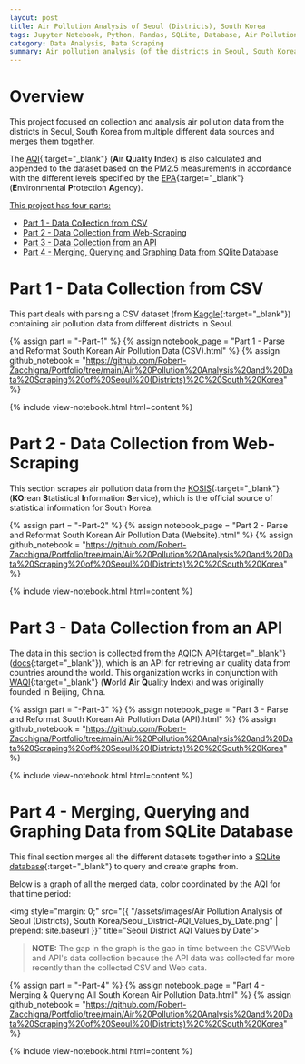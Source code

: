 ```yaml
---
layout: post
title: Air Pollution Analysis of Seoul (Districts), South Korea
tags: Jupyter Notebook, Python, Pandas, SQLite, Database, Air Pollution, South Korea, AQI
category: Data Analysis, Data Scraping
summary: Air pollution analysis (of the districts in Seoul, South Korea) of AQI data from a collection of several different data sources.
---
```


# Overview

This project focused on collection and analysis air pollution data from the districts in Seoul, South Korea from multiple different data sources and merges them together.

The [AQI](https://en.wikipedia.org/wiki/Air_quality_index){:target="_blank"} (**A**ir **Q**uality **I**ndex) is also calculated 
and appended to the dataset based on the PM2.5 measurements in accordance with the different levels specified by the 
[EPA](https://www.airnow.gov/aqi/aqi-basics/){:target="_blank"} (**E**nvironmental **P**rotection **A**gency).

<ins>This project has four parts:</ins>
* [Part 1 - Data Collection from CSV](#part-1---data-collection-from-csv)
* [Part 2 - Data Collection from Web-Scraping](#part-2---data-collection-from-web-scraping)
* [Part 3 - Data Collection from an API](#part-3---data-collection-from-an-api)
* [Part 4 - Merging, Querying and Graphing Data from SQlite Database](#part-4---merging-querying-and-graphing-data-from-sqlite-database)

# Part 1 - Data Collection from CSV

This part deals with parsing a CSV dataset (from [Kaggle](https://www.kaggle.com/bappekim/air-pollution-in-seoul){:target="_blank"}) 
containing air pollution data from different districts in Seoul.

{% assign part = "-Part-1" %}
{% assign notebook_page = "Part 1 - Parse and Reformat South Korean Air Pollution Data (CSV).html" %}
{% assign github_notebook = "https://github.com/Robert-Zacchigna/Portfolio/tree/main/Air%20Pollution%20Analysis%20and%20Data%20Scraping%20of%20Seoul%20(Districts)%2C%20South%20Korea" %}

{% include view-notebook.html html=content %}

# Part 2 - Data Collection from Web-Scraping

This section scrapes air pollution data from the [KOSIS](https://kosis.kr/eng/index/index.do){:target="_blank"} 
(**KO**rean **S**tatistical **I**nformation **S**ervice), which is the official source of statistical information for South Korea.

{% assign part = "-Part-2" %}
{% assign notebook_page = "Part 2 - Parse and Reformat South Korean Air Pollution Data (Website).html" %}
{% assign github_notebook = "https://github.com/Robert-Zacchigna/Portfolio/tree/main/Air%20Pollution%20Analysis%20and%20Data%20Scraping%20of%20Seoul%20(Districts)%2C%20South%20Korea" %}

{% include view-notebook.html html=content %}

# Part 3 - Data Collection from an API

The data in this section is collected from the [AQICN API](https://aqicn.org/api/){:target="_blank"} ([docs](https://aqicn.org/json-api/doc/){:target="_blank"}), 
which is an API for retrieving air quality data from countries around the world. This organization works in conjunction with 
[WAQI](https://waqi.info/){:target="_blank"} (**W**orld **A**ir **Q**uality **I**ndex) and was originally founded in Beijing, China.

{% assign part = "-Part-3" %}
{% assign notebook_page = "Part 3 - Parse and Reformat South Korean Air Pollution Data (API).html" %}
{% assign github_notebook = "https://github.com/Robert-Zacchigna/Portfolio/tree/main/Air%20Pollution%20Analysis%20and%20Data%20Scraping%20of%20Seoul%20(Districts)%2C%20South%20Korea" %}

{% include view-notebook.html html=content %}

# Part 4 - Merging, Querying and Graphing Data from SQLite Database

This final section merges all the different datasets together into a [SQLite database](https://docs.python.org/3/library/sqlite3.html){:target="_blank"} 
to query and create graphs from.

Below is a graph of all the merged data, color coordinated by the AQI for that time period:

<img style="margin: 0;" src="{{ "/assets/images/Air Pollution Analysis of Seoul (Districts), South Korea/Seoul_District-AQI_Values_by_Date.png" | prepend: site.baseurl }}" title="Seoul District AQI Values by Date">

> **NOTE:** The gap in the graph is the gap in time between the CSV/Web and API's data collection because the API data was 
> collected far more recently than the collected CSV and Web data.

{% assign part = "-Part-4" %}
{% assign notebook_page = "Part 4 - Merging & Querying All South Korean Air Pollution Data.html" %}
{% assign github_notebook = "https://github.com/Robert-Zacchigna/Portfolio/tree/main/Air%20Pollution%20Analysis%20and%20Data%20Scraping%20of%20Seoul%20(Districts)%2C%20South%20Korea" %}

{% include view-notebook.html html=content %}